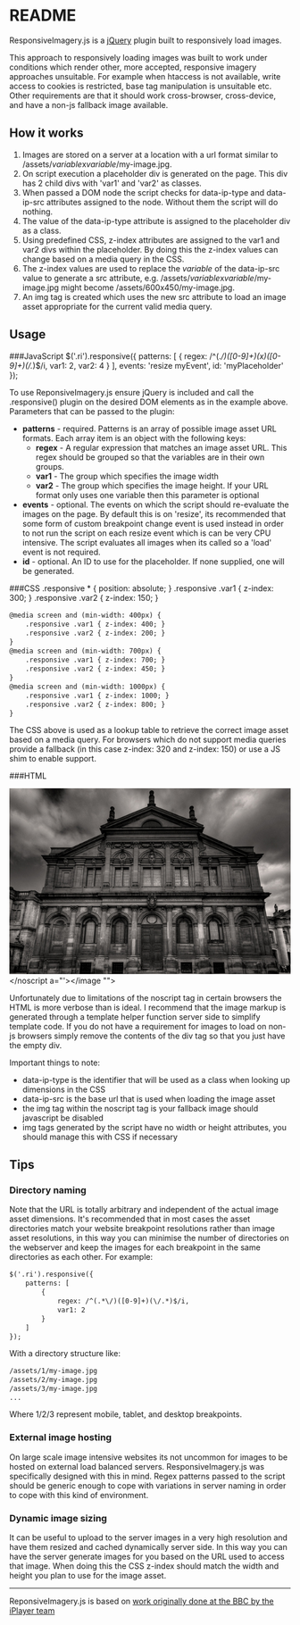 README
======

ResponsiveImagery.js is a [jQuery](http://docs.jquery.com/Downloading_jQuery) plugin built to responsively load images. 

This approach to responsively loading images was built to work under conditions which render other, more accepted, responsive imagery approaches unsuitable. For example when htaccess is not available, write access to cookies is restricted, base tag manipulation is unsuitable etc. Other requirements are that it should work cross-browser, cross-device, and have a non-js fallback image available.

How it works
------------
1.  Images are stored on a server at a location with a url format similar to /assets/*variable*x*variable*/my-image.jpg.
2.  On script execution a placeholder div is generated on the page. This div has 2 child divs with 'var1' and 'var2' as classes.
3.  When passed a DOM node the script checks for data-ip-type and data-ip-src attributes assigned to the node. Without them the script will do nothing.
4.  The value of the data-ip-type attribute is assigned to the placeholder div as a class.
5.  Using predefined CSS, z-index attributes are assigned to the var1 and var2 divs within the placeholder. By doing this the z-index values can change based on a media query in the CSS.
6.  The z-index values are used to replace the *variable* of the data-ip-src value to generate a src attribute, e.g. /assets/*variable*x*variable*/my-image.jpg might become /assets/600x450/my-image.jpg.
7.  An img tag is created which uses the new src attribute to load an image asset appropriate for the current valid media query.


Usage
-----
###JavaScript
	$('.ri').responsive({
		patterns: [
			{
				regex: /^(.*\/)([0-9]+)(x)([0-9]+)(\/.*)$/i,
				var1: 2,
				var2: 4
			}
		],
		events: 'resize myEvent',
		id: 'myPlaceholder'
	});

To use ReponsiveImagery.js ensure jQuery is included and call the .responsive() plugin on the desired DOM elements as in the example above. Parameters that can be passed to the plugin:

*   **patterns** - required. Patterns is an array of possible image asset URL formats. Each array item is an object with the following keys:
	*  **regex** - A regular expression that matches an image asset URL. This regex should be grouped so that the variables are in their own groups.
	*  **var1** - The group which specifies the image width
	*  **var2** - The group which specifies the image height. If your URL format only uses one variable then this parameter is optional
*   **events** - optional. The events on which the script should re-evaluate the images on the page. By default this is on 'resize', its recommended that some form of custom breakpoint change event is used instead in order to not run the script on each resize event which is can be very CPU intensive. The script evaluates all images when its called so a 'load' event is not required. 
*   **id** - optional. An ID to use for the placeholder. If none supplied, one will be generated.

###CSS
	.responsive * {
		position: absolute;
	}
	.responsive .var1 { z-index: 300; }
	.responsive .var2 { z-index: 150; }

	@media screen and (min-width: 400px) {
		.responsive .var1 { z-index: 400; }
		.responsive .var2 { z-index: 200; }
	}
	@media screen and (min-width: 700px) {
		.responsive .var1 { z-index: 700; }
		.responsive .var2 { z-index: 450; }
	}
	@media screen and (min-width: 1000px) {
		.responsive .var1 { z-index: 1000; }
		.responsive .var2 { z-index: 800; }
	}

The CSS above is used as a lookup table to retrieve the correct image asset based on a media query. For browsers which do not support media queries provide a fallback (in this case z-index: 320 and z-index: 150) or use a JS shim to enable support.

###HTML
	<div class="ri" data-ip-type="responsive" data-ip-src="assets/700x450/my-image.jpeg">
		<script>
			document.write("<image a=\'");
		</script>
		<noscript>
			<img class="responsive" src="assets/700x450/my-image.jpeg" />
		</noscript a="\'></image \"">
	</div>

Unfortunately due to limitations of the noscript tag in certain browsers the HTML is more verbose than is ideal. I recommend that the image markup is generated through a template helper function server side to simplify template code. If you do not have a requirement for images to load on non-js browsers simply remove the contents of the div tag so that you just have the empty div.

Important things to note:
*   data-ip-type is the identifier that will be used as a class when looking up dimensions in the CSS
*   data-ip-src is the base url that is used when loading the image asset
*   the img tag within the noscript tag is your fallback image should javascript be disabled
*   img tags generated by the script have no width or height attributes, you should manage this with CSS if necessary

Tips
----
### Directory naming
Note that the URL is totally arbitrary and independent of the actual image asset dimensions. It's recommended that in most cases the asset directories match your website breakpoint resolutions rather than image asset resolutions, in this way you can minimise the number of directories on the webserver and keep the images for each breakpoint in the same directories as each other. For example:

	$('.ri').responsive({
		patterns: [
			{
				regex: /^(.*\/)([0-9]+)(\/.*)$/i,
				var1: 2
			}
		]
	});

With a directory structure like:

	/assets/1/my-image.jpg
	/assets/2/my-image.jpg
	/assets/3/my-image.jpg
	...

Where 1/2/3 represent mobile, tablet, and desktop breakpoints.

### External image hosting
On large scale image intensive websites its not uncommon for images to be hosted on external load balanced servers. ResponsiveImagery.js was specifically designed with this in mind. Regex patterns passed to the script should be generic enough to cope with variations in server naming in order to cope with this kind of environment.

### Dynamic image sizing
It can be useful to upload to the server images in a very high resolution and have them resized and cached dynamically server side. In this way you can have the server generate images for you based on the URL used to access that image. When doing this the CSS z-index should match the width and height you plan to use for the image asset.

***

ReponsiveImagery.js is based on [work originally done at the BBC by the iPlayer team](http://www.bbc.co.uk/blogs/bbcinternet/2012/05/channel_website_new_tech.html)